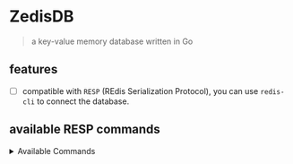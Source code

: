 # ZedisDB

> a key-value memory database written in Go

## features

- [ ] compatible with `RESP` (REdis Serialization Protocol), you can use `redis-cli` to connect the database.

## available RESP commands

<details id="achor">
    <summary>Available Commands</summary>
</details>
